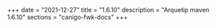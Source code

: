 +++
date        = "2021-12-27"
title       = "1.6.10"
description = "Arquetip maven 1.6.10"
sections    = "canigo-fwk-docs"
+++